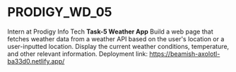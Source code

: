 # PRODIGY_WD_05
Intern at Prodigy Info Tech
**Task-5 Weather App**
Build a web page that fetches weather data from a weather API based on the user's location or a user-inputted location. Display the current weather conditions, temperature, and other relevant information.
Deployment link: https://beamish-axolotl-ba33d0.netlify.app/
